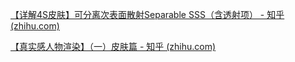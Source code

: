 [【详解4S皮肤】可分离次表面散射Separable SSS（含透射项） - 知乎 (zhihu.com)](https://zhuanlan.zhihu.com/p/617658356)

[【真实感人物渲染】（一）皮肤篇 - 知乎 (zhihu.com)](https://zhuanlan.zhihu.com/p/622188760)